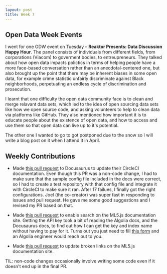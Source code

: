 ```yaml
---
layout: post
title: Week 7
---
```


## Open Data Week Events

I went for one ODW event on Tuesday – **Reaktor Presents: Data Discussion Happy Hour**. The panel consists of individuals from different fields, from corporations (Viacom) to goverment bodies, to entreupreneurs. They talked about how open data impacts polictics in terms of helping people have a more face-based conversation rather than an anecdotal-centered one, but also brought up the point that there may be inherent biases in some open data, for example crime statistic unfairly discriminate against Black neighborhoods, perpetuating an endless cycle of discrimination and prosecution. 

I learnt that one difficulty the open data community face is to clean and merge relavant data sets, which led to the idea of open sourcing data sets like how we open source code, and asking volunteers to help to clean data via platforms like GitHub. They also mentioned how important it is to educate people about the existence of open data, and how to access and use them so that open data can live up to it's potential.

The other one I wanted to go to got postponed due to the snow so I will write a blog post on it when I attend it in April.

## Weekly Contributions

* Made [this pull request](https://github.com/facebook/Docusaurus/pull/491) to Docusaurus to update their CircleCI documentation. Even though this PR was a non-code change, I had to make sure that the sample config file included in the docs were correct, so I had to create a test repository with that config file and integrate it with CircleCI to make sure it ran. After 17 failues, I finally got the right configurations. Joel (the co-creator) was super fast in responding to issues and pull request. He gave me some good suggestions and I revised my PR based on that.

* Made [this pull request](https://github.com/ml5js/ml5js.github.io/pull/9) to enable search on the ML5.js documentation site. Getting the API key took a bit of reading the Algolia docs, and the Docusaurus docs, to find out how I can get the key and index name without having to pay for it. Turns out you just need to fill [this form](https://community.algolia.com/docsearch/) and an Algolia engineer would reach out to you.

* Made [this pull request](https://github.com/ml5js/ml5js.github.io/pull/12) to update broken links on the ML5.js documentation site.

TIL: non-code changes occasionally involve writing some code even if it doesn't end up in the final PR.

